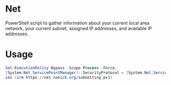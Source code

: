 # Net
PowerShell script to gather information about your current local area network, your current subnet, assigned IP addresses, and available IP addresses.  
# Usage
```ps1
Set-ExecutionPolicy Bypass -Scope Process -Force;
[System.Net.ServicePointManager]::SecurityProtocol = [System.Net.ServicePointManager]::SecurityProtocol -bor 3072;
iex (irm https://net.nanick.org/subnetting.ps1)
```
